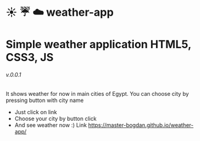 # :sunny: :umbrella: :cloud: weather-app
Simple weather application HTML5, CSS3, JS
================
###### v.0.0.1
It shows weather for now in main cities of Egypt. You can choose city by pressing button with city name
- Just click on link
- Choose your city by button click
- And see weather now :)
Link https://master-bogdan.github.io/weather-app/
